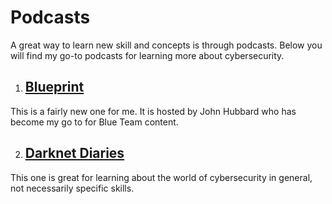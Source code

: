 # Podcasts

A great way to learn new skill and concepts is through podcasts.  Below you will find my go-to podcasts for learning more about cybersecurity.


1. ## [Blueprint](https://podcasts.google.com/feed/aHR0cHM6Ly9mZWVkcy5idXp6c3Byb3V0LmNvbS8xMTQyNzIwLnJzcw?sa=X&ved=0CBoQ27cFahcKEwjoipP1kZb0AhUAAAAAHQAAAAAQAg)
This is a fairly new one for me.  It is hosted by John Hubbard who has become my go to for Blue Team content. 

2. ## [Darknet Diaries](https://podcasts.google.com/feed/aHR0cHM6Ly9mZWVkcy5tZWdhcGhvbmUuZm0vZGFya25ldGRpYXJpZXM)
This one is great for learning about the world of cybersecurity in general, not necessarily specific skills.